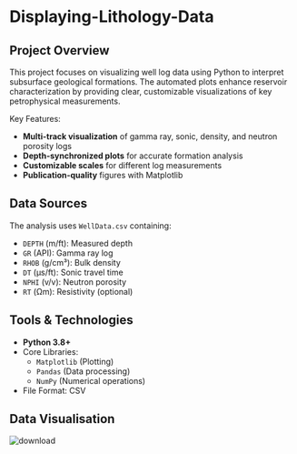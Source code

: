# Displaying-Lithology-Data

## Project Overview
This project focuses on visualizing well log data using Python to interpret subsurface geological formations. The automated plots enhance reservoir characterization by providing clear, customizable visualizations of key petrophysical measurements.

Key Features:
- **Multi-track visualization** of gamma ray, sonic, density, and neutron porosity logs
- **Depth-synchronized plots** for accurate formation analysis
- **Customizable scales** for different log measurements
- **Publication-quality** figures with Matplotlib

## Data Sources
The analysis uses `WellData.csv` containing:
- `DEPTH` (m/ft): Measured depth
- `GR` (API): Gamma ray log
- `RHOB` (g/cm³): Bulk density
- `DT` (μs/ft): Sonic travel time
- `NPHI` (v/v): Neutron porosity
- `RT` (Ωm): Resistivity (optional)

## Tools & Technologies
- **Python 3.8+**
- Core Libraries:
  - `Matplotlib` (Plotting)
  - `Pandas` (Data processing)
  - `NumPy` (Numerical operations)
- File Format: CSV

## Data Visualisation 
![download](https://github.com/user-attachments/assets/e215944c-e509-4685-8436-92885d29b2cc)


  
